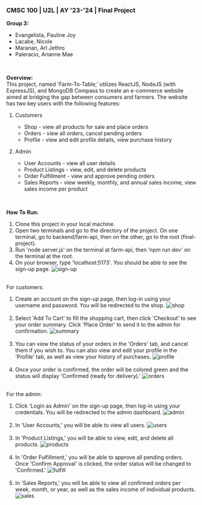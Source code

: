 ### CMSC 100 | U2L | AY '23-'24 | Final Project
**Group 3:**
- Evangelista, Pauline Joy
- Lacabe, Nicole
- Maranan, Arl Jethro
- Paleracio, Arianne Mae
<br>

**Overview:**<br>
This project, named 'Farm-To-Table,' utilizes ReactJS, NodeJS (with ExpressJS), and MongoDB Compass to create an e-commerce website aimed at bridging the gap between consumers and farmers. The website has two key users with the following features:

1. Customers
	- Shop - view all products for sale and place orders
	- Orders - view all orders, cancel pending orders
	- Profile - view and edit profile details, view purchase history

2. Admin
	- User Accounts - view all user details
	- Product Listings - view, edit, and delete products
	- Order Fulfillment - view and approve pending orders
	- Sales Reports - view weekly, monthly, and annual sales income, view sales income per product
<br>

**How To Run:**

1. Clone this project in your local machine.
2. Open two terminals and go to the directory of the project. On one terminal, go to backend/farm-api, then on the other, go to the root (final-project).
3. Run 'node server.js' on the terminal at farm-api, then 'npm run dev' on the terminal at the root.
4. On your browser, type 'localhost:5173'. You should be able to see the sign-up page.
![sign-up](https://drive.google.com/uc?export=view&id=1Ynwt8UaynTICKvvwOAgLFJclve0ww3QL)<br><br>

For customers:
1. Create an account on the sign-up page, then log-in using your username and password. You will be redirected to the shop.
![shop](https://drive.google.com/uc?export=view&id=1jdDIIBJqOIxbI2g3j3qfglVq1w1PiUKX)<br><br>
2. Select 'Add To Cart' to fill the shopping cart, then click 'Checkout' to see your order summary. Click 'Place Order' to send it to the admin for confirmation.
![summary](https://drive.google.com/uc?export=view&id=1nbueiLowfapANoV8ECkGbnGwafOshds-)<br><br>
3. You can view the status of your orders in the 'Orders' tab, and cancel them if you wish to. You can also view and edit your profile in the 'Profile' tab, as well as view your history of purchases.
![profile](https://drive.google.com/uc?export=view&id=1QuxBZ1R7lgudXz8fxvUf6r5FxUtXzos7)<br><br>
4. Once your order is confirmed, the order will be colored green and the status will display 'Confirmed (ready for delivery).'
![orders](https://drive.google.com/uc?export=view&id=1Y57ICza_VTZnwOzJJ9S5gaQttvNbi2y9)<br><br>

For the admin:
1. Click 'Login as Admin' on the sign-up page, then log-in using your credentials. You will be redirected to the admin dashboard.
![admin](https://drive.google.com/uc?export=view&id=1p4yPSZN2JZ7qt0SyQEPFHixQLtdyz-M5)<br><br>
2. In 'User Accounts,' you will be able to view all users.
![users](https://drive.google.com/uc?export=view&id=1OMs12mkDGqZK-ZuTSEAQmB4HzeUa1Bsp)<br><br>
3. In 'Product Listings,' you will be able to view, edit, and delete all products.
![products](https://drive.google.com/uc?export=view&id=1QYA2HsaNW58KBPYIFvCla4hLkiPsQ2iC)<br><br>
4. In 'Order Fulfillment,' you will be able to approve all pending orders. Once 'Confirm Approval' is clicked, the order status will be changed to 'Confirmed.'
![fulfill](https://drive.google.com/uc?export=view&id=1z3ibJo7H1Vt-7cw_621jsnc5gGTVL5eL)<br><br>
5. In 'Sales Reports,' you will be able to view all confirmed orders per week, month, or year, as well as the sales income of individual products.
![sales](https://drive.google.com/uc?export=view&id=1sWzMWaw2DGrj7rx7FBRjlqC8jQqxKInh)<br><br>